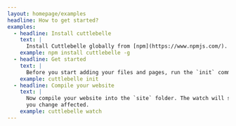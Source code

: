 ```yaml
---
layout: homepage/examples
headline: How to get started?
examples:
  - headline: Install cuttlebelle
    text: |
      Install Cuttlebelle globally from [npm](https://www.npmjs.com/). Now the `cuttlebelle` command is available to you globally.
    example: npm install cuttlebelle -g
  - headline: Get started
    text: |
      Before you start adding your files and pages, run the `init` command to get you started quickly with some common components.
    example: cuttlebelle init
  - headline: Compile your website
    text: |
      Now compile your website into the `site` folder. The watch will start after for any additional changes you make to your files and only run on those pages
      you change affected.
    example: cuttlebelle watch
---
```

